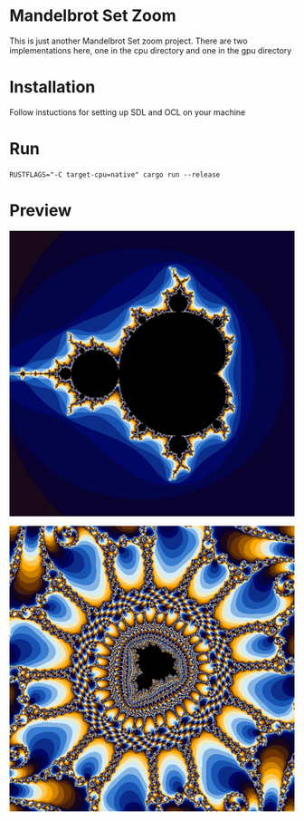 # Mandelbrot Set Zoom

This is just another Mandelbrot Set zoom project.
There are two implementations here, one in the cpu directory and one in the gpu directory

# Installation
Follow instuctions for setting up SDL and OCL on your machine

# Run 
`RUSTFLAGS="-C target-cpu=native" cargo run --release`


# Preview
![](/mandelbrot.png )

![](/mandelbrot2.png)